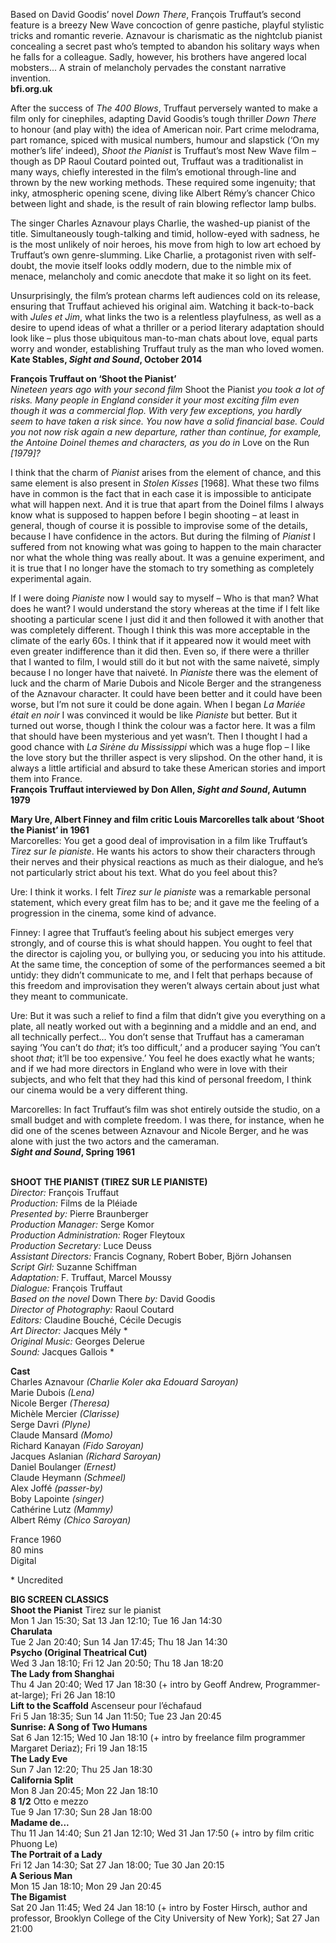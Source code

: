 

Based on David Goodis’ novel _Down There_, François Truffaut’s second feature is a breezy New Wave concoction of genre pastiche, playful stylistic tricks and romantic reverie. Aznavour is charismatic as the nightclub pianist concealing a secret past who’s tempted to abandon his solitary ways when he falls for a colleague. Sadly, however, his brothers have angered local mobsters... A strain of melancholy pervades the constant narrative invention.  
**bfi.org.uk**  

After the success of _The 400 Blows_, Truffaut perversely wanted to make a film only for cinephiles, adapting David Goodis’s tough thriller _Down There_ to honour (and play with) the idea of American noir. Part crime melodrama, part romance, spiced with musical numbers, humour and slapstick (‘On my mother’s life’ indeed), _Shoot the Pianist_ is Truffaut’s most New Wave film – though as DP Raoul Coutard pointed out, Truffaut was a traditionalist in many ways, chiefly interested in the film’s emotional through-line and thrown by the new working methods. These required some ingenuity; that inky, atmospheric opening scene, diving like Albert Rémy’s chancer Chico between light and shade, is the result of rain blowing reflector lamp bulbs.

The singer Charles Aznavour plays Charlie, the washed-up pianist of the title. Simultaneously tough-talking and timid, hollow-eyed with sadness, he is the most unlikely of noir heroes, his move from high to low art echoed by Truffaut’s own genre-slumming. Like Charlie, a protagonist riven with self-doubt, the movie itself looks oddly modern, due to the nimble mix of menace, melancholy and comic anecdote that make it so light on its feet.

Unsurprisingly, the film’s protean charms left audiences cold on its release, ensuring that Truffaut achieved his original aim. Watching it back-to-back with _Jules et Jim_, what links the two is a relentless playfulness, as well as a desire to upend ideas of what a thriller or a period literary adaptation should look like – plus those ubiquitous man-to-man chats about love, equal parts worry and wonder, establishing Truffaut truly as the man who loved women.  
**Kate Stables, _Sight and Sound_, October 2014**  

**François Truffaut on ‘Shoot the Pianist’**  
_Nineteen years ago with your second film_ Shoot the Pianist _you took a lot of risks. Many people in England consider it your most exciting film even though it was a commercial flop. With very few exceptions, you hardly seem to have taken a risk since. You now have a solid financial base. Could you not now risk again a new departure, rather than continue, for example, the Antoine Doinel themes and characters, as you do in_ Love on the Run _[1979]?_

I think that the charm of _Pianist_ arises from the element of chance, and this same element is also present in _Stolen Kisses_ [1968]. What these two films have in common is the fact that in each case it is impossible to anticipate what will happen next. And it is true that apart from the Doinel films I always know what is supposed to happen before I begin shooting – at least in general, though of course it is possible to improvise some of the details, because I have confidence in the actors. But during the filming of _Pianist_ I suffered from not knowing what was going to happen to the main character nor what the whole thing was really about. It was a genuine experiment, and it is true that I no longer have the stomach to try something as completely experimental again.

If I were doing _Pianiste_ now I would say to myself – Who is that man? What does he want? I would understand the story whereas at the time if I felt like shooting a particular scene I just did it and then followed it with another that was completely different. Though I think this was more acceptable in the climate of the early 60s. I think that if it appeared now it would meet with even greater indifference than it did then. Even so, if there were a thriller that I wanted to film, I would still do it but not with the same naiveté, simply because I no longer have that naiveté. In _Pianiste_ there was the element of luck and the charm of Marie Dubois and Nicole Berger and the strangeness of the Aznavour character. It could have been better and it could have been worse, but I’m not sure it could be done again. When I began _La Mariée était en noir_ I was convinced it would be like _Pianiste_ but better. But it turned out worse, though I think the colour was a factor here. It was a film that should have been mysterious and yet wasn’t. Then I thought I had a good chance with _La Sirène du Mississippi_ which was a huge flop – I like the love story but the thriller aspect is very slipshod. On the other hand, it is always a little artificial and absurd to take these American stories and import them into France.  
**François Truffaut interviewed by Don Allen, _Sight and Sound_, Autumn 1979**

**Mary Ure, Albert Finney and film critic Louis Marcorelles talk about ‘Shoot the Pianist’ in 1961**  
Marcorelles: You get a good deal of improvisation in a film like Truffaut’s _Tirez sur Ie pianiste_. He wants his actors to show their characters through their nerves and their physical reactions as much as their dialogue, and he’s not particularly strict about his text. What do you feel about this?

Ure: I think it works. I felt _Tirez sur le pianiste_ was a remarkable personal statement, which every great film has to be; and it gave me the feeling of a progression in the cinema, some kind of advance.

Finney: I agree that Truffaut’s feeling about his subject emerges very strongly, and of course this is what should happen. You ought to feel that the director is cajoling you, or bullying you, or seducing you into his attitude. At the same time, the conception of some of the performances seemed a bit untidy: they didn’t communicate to me, and I felt that perhaps because of this freedom and improvisation they weren’t always certain about just what they meant to communicate.

Ure: But it was such a relief to find a film that didn’t give you everything on a plate, all neatly worked out with a beginning and a middle and an end, and all technically perfect... You don’t sense that Truffaut has a cameraman saying ‘You can’t do _that_; it’s too difficult,’ and a producer saying ‘You can’t shoot _that_; it’ll be too expensive.’ You feel he does exactly what he wants; and if we had more directors in England who were in love with their subjects, and who felt that they had this kind of personal freedom, I think our cinema would be a very different thing.

Marcorelles: In fact Truffaut’s film was shot entirely outside the studio, on a small budget and with complete freedom. I was there, for instance, when he did one of the scenes between Aznavour and Nicole Berger, and he was alone with just the two actors and the cameraman.  
**_Sight and Sound_, Spring 1961**  
<br>

**SHOOT THE PIANIST (TIREZ SUR LE PIANISTE)**  
_Director:_ François Truffaut  
_Production:_ Films de la Pléiade  
_Presented by:_ Pierre Braunberger  
_Production Manager:_ Serge Komor  
_Production Administration:_ Roger Fleytoux  
_Production Secretary:_ Luce Deuss  
_Assistant Directors:_ Francis Cognany, Robert Bober, Björn Johansen  
_Script Girl:_ Suzanne Schiffman  
_Adaptation:_ F. Truffaut, Marcel Moussy  
_Dialogue:_ François Truffaut  
_Based on the novel_ Down There _by:_
David Goodis  
_Director of Photography:_ Raoul Coutard  
_Editors:_ Claudine Bouché, Cécile Decugis  
_Art Director:_ Jacques Mély *  
_Original Music:_ Georges Delerue  
_Sound:_ Jacques Gallois *  

**Cast**  
Charles Aznavour _(Charlie Koler aka Edouard Saroyan)_  
Marie Dubois _(Lena)_  
Nicole Berger _(Theresa)_  
Michèle Mercier _(Clarisse)_  
Serge Davri _(Plyne)_  
Claude Mansard _(Momo)_  
Richard Kanayan _(Fido Saroyan)_  
Jacques Aslanian _(Richard Saroyan)_  
Daniel Boulanger _(Ernest)_  
Claude Heymann _(Schmeel)_  
Alex Joffé _(passer-by)_  
Boby Lapointe _(singer)_  
Cathérine Lutz _(Mammy)_  
Albert Rémy _(Chico Saroyan)_  

France 1960  
80 mins  
Digital  

\* Uncredited  


**BIG SCREEN CLASSICS**  
**Shoot the Pianist** Tirez sur le pianist  
Mon 1 Jan 15:30; Sat 13 Jan 12:10; Tue 16 Jan 14:30  
**Charulata**  
Tue 2 Jan 20:40; Sun 14 Jan 17:45; Thu 18 Jan 14:30  
**Psycho (Original Theatrical Cut)**  
Wed 3 Jan 18:10; Fri 12 Jan 20:50; Thu 18 Jan 18:20  
**The Lady from Shanghai**  
Thu 4 Jan 20:40; Wed 17 Jan 18:30 (+ intro by Geoff Andrew, Programmer-at-large); Fri 26 Jan 18:10  
**Lift to the Scaffold** Ascenseur pour l’échafaud  
Fri 5 Jan 18:35; Sun 14 Jan 11:50; Tue 23 Jan 20:45  
**Sunrise: A Song of Two Humans**  
Sat 6 Jan 12:15; Wed 10 Jan 18:10 (+ intro by freelance film programmer Margaret Deriaz); Fri 19 Jan 18:15  
**The Lady Eve**  
Sun 7 Jan 12:20; Thu 25 Jan 18:30  
**California Split**  
Mon 8 Jan 20:45; Mon 22 Jan 18:10  
**8 1/2**  Otto e mezzo  
Tue 9 Jan 17:30; Sun 28 Jan 18:00  
**Madame de...**  
Thu 11 Jan 14:40; Sun 21 Jan 12:10; Wed 31 Jan 17:50 (+ intro by film critic Phuong Le)  
**The Portrait of a Lady**  
Fri 12 Jan 14:30; Sat 27 Jan 18:00; Tue 30 Jan 20:15  
**A Serious Man**  
Mon 15 Jan 18:10; Mon 29 Jan 20:45  
**The Bigamist**  
Sat 20 Jan 11:45; Wed 24 Jan 18:10 (+ intro by Foster Hirsch, author and professor, Brooklyn College of the City University of New York); Sat 27 Jan 21:00  
<!--stackedit_data:
eyJoaXN0b3J5IjpbLTI4MDkwOTM3NCw3MzA5OTgxMTZdfQ==
-->